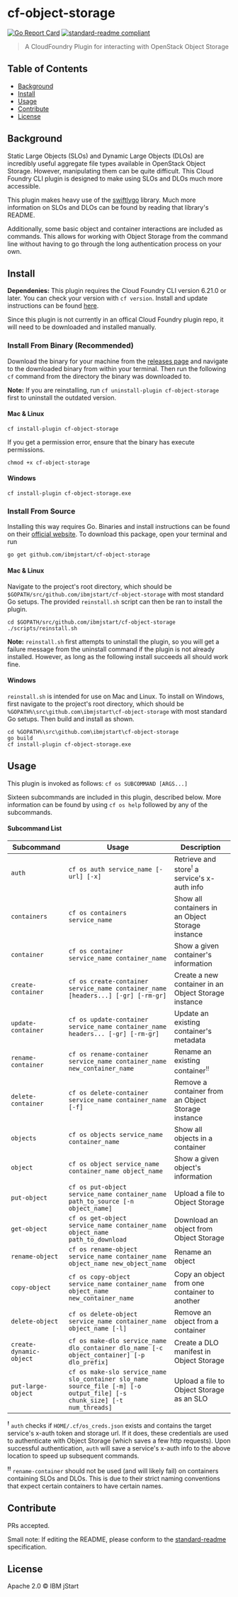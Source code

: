 # cf-object-storage

[![Go Report Card](https://goreportcard.com/badge/github.com/ibmjstart/cf-object-storage)](https://goreportcard.com/report/github.com/ibmjstart/cf-object-storage)
[![standard-readme compliant](https://img.shields.io/badge/standard--readme-OK-green.svg)](https://github.com/RichardLitt/standard-readme)

> A CloudFoundry Plugin for interacting with OpenStack Object Storage

## Table of Contents

- [Background](#background)
- [Install](#install)
- [Usage](#usage)
- [Contribute](#contribute)
- [License](#license)

## Background

Static Large Objects (SLOs) and Dynamic Large Objects (DLOs) are incredibly useful aggregate file types available
in OpenStack Object Storage. However, manipulating them can be quite difficult. This Cloud Foundry CLI plugin is
designed to make using SLOs and DLOs much more accessible. 

This plugin makes heavy use of the [swiftlygo](https://github.com/ibmjstart/swiftlygo) library. Much more information 
on SLOs and DLOs can be found by reading that library's README.

Additionally, some basic object and container interactions are included as commands. This allows for working with
Object Storage from the command line without having to go through the long authentication process on your own.

## Install

**Dependenies:** This plugin requires the Cloud Foundry CLI version 6.21.0 or later. You can check your version with
`cf version`. Install and update instructions can be found [here](https://github.com/cloudfoundry/cli).

Since this plugin is not currently in an offical Cloud Foundry plugin repo, it will need to be downloaded and installed
manually. 

### Install From Binary (Recommended)

Download the binary for your machine from the [releases page](https://github.com/ibmjstart/cf-object-storage/releases)
and navigate to the downloaded binary from within your terminal. Then run the following `cf` command from the directory
the binary was downloaded to.

**Note:** If you are reinstalling, run `cf uninstall-plugin cf-object-storage` first to uninstall the outdated
version.

#### Mac & Linux
```
cf install-plugin cf-object-storage
```

If you get a permission error, ensure that the binary has execute permissions.
```
chmod +x cf-object-storage
```

#### Windows
```
cf install-plugin cf-object-storage.exe
```

### Install From Source

Installing this way requires Go. Binaries and install instructions can be found on their [official website](https://golang.org/).
To download this package, open your terminal and run
```
go get github.com/ibmjstart/cf-object-storage
```

#### Mac & Linux
Navigate to the project's root directory, which should be `$GOPATH/src/github.com/ibmjstart/cf-object-storage` with
most standard Go setups. The provided `reinstall.sh` script can then be ran to install the plugin.
```
cd $GOPATH/src/github.com/ibmjstart/cf-object-storage
./scripts/reinstall.sh
```

**Note:** `reinstall.sh` first attempts to uninstall the plugin, so you will get a failure message from the uninstall
command if the plugin is not already installed. However, as long as the following install succeeds all should work fine.

#### Windows
`reinstall.sh` is intended for use on Mac and Linux. To install on Windows, first navigate to the project's root 
directory, which should be `%GOPATH%\src\github.com\ibmjstart\cf-object-storage` with most standard Go setups. Then
build and install as shown.
```
cd %GOPATH%\src\github.com\ibmjstart\cf-object-storage
go build
cf install-plugin cf-object-storage.exe
```

## Usage

This plugin is invoked as follows:
`cf os SUBCOMMAND [ARGS...]`

Sixteen subcommands are included in this plugin, described below. More information can be found by using `cf os help` 
followed by any of the subcommands.

#### Subcommand List

Subcommand		|Usage															|Description
---		|---															|---
`auth` | `cf os auth service_name [-url] [-x]`										|Retrieve and store<sup>!</sup> a service's x-auth info
`containers` | `cf os containers service_name` | Show all containers in an Object Storage instance
`container` | `cf os container service_name container_name` | Show a given container's information
`create-container` | `cf os create-container service_name container_name [headers...] [-gr] [-rm-gr]` | Create a new container in an Object Storage instance
`update-container` | `cf os update-container service_name container_name headers... [-gr] [-rm-gr]` | Update an existing container's metadata
`rename-container` | `cf os rename-container service_name container_name new_container_name` | Rename an existing container<sup>!!</sup>
`delete-container` | `cf os delete-container service_name container_name [-f]` | Remove a container from an Object Storage instance
`objects` | `cf os objects service_name container_name` | Show all objects in a container
`object` | `cf os object service_name container_name object_name` | Show a given object's information
`put-object`    | `cf os put-object service_name container_name path_to_source [-n object_name]` | Upload a file to Object Storage
`get-object` | `cf os get-object service_name container_name object_name path_to_download` | Download an object from Object Storage
`rename-object` | `cf os rename-object service_name container_name object_name new_object_name` | Rename an object
`copy-object` | `cf os copy-object service_name container_name object_name new_container_name` | Copy an object from one container to another
`delete-object` | `cf os delete-object service_name container_name object_name [-l]` | Remove an object from a container
`create-dynamic-object`	| `cf os make-dlo service_name dlo_container dlo_name [-c object_container] [-p dlo_prefix]`				|Create a DLO manifest in Object Storage
`put-large-object`	| `cf os make-slo service_name slo_container slo_name source_file [-m] [-o output_file] [-s chunk_size] [-t num_threads]`	|Upload a file to Object Storage as an SLO

**<sup>!</sup>** `auth` checks if `HOME/.cf/os_creds.json` exists and contains the target service's x-auth token and 
storage url. If it does, these credentials are used to authenticate with Object Storage (which saves a few http requests).
Upon successful authentication, `auth` will save a service's x-auth info to the above location to speed up subsequent
commands.

**<sup>!!</sup>** `rename-container` should not be used (and will likely fail) on containers containing SLOs and DLOs. This is due to their strict naming conventions that expect certain containers to have certain names.

## Contribute

PRs accepted.

Small note: If editing the README, please conform to the [standard-readme](https://github.com/RichardLitt/standard-readme) specification.

## License
Apache 2.0
 © IBM jStart
